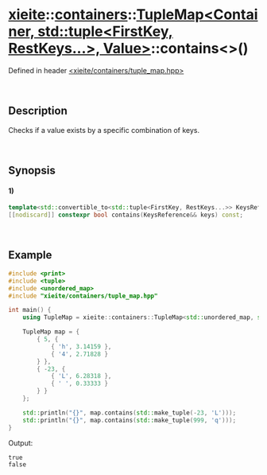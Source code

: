 # [xieite](../../../../../xieite.md)\:\:[containers](../../../../../containers.md)\:\:[TupleMap<Container, std::tuple<FirstKey, RestKeys...>, Value>](../../../tuple_map.md)\:\:contains\<\>\(\)
Defined in header [<xieite/containers/tuple_map.hpp>](../../../../../../include/xieite/containers/tuple_map.hpp)

&nbsp;

## Description
Checks if a value exists by a specific combination of keys.

&nbsp;

## Synopsis
#### 1)
```cpp
template<std::convertible_to<std::tuple<FirstKey, RestKeys...>> KeysReference>
[[nodiscard]] constexpr bool contains(KeysReference&& keys) const;
```

&nbsp;

## Example
```cpp
#include <print>
#include <tuple>
#include <unordered_map>
#include "xieite/containers/tuple_map.hpp"

int main() {
    using TupleMap = xieite::containers::TupleMap<std::unordered_map, std::tuple<int, char>, double>;

    TupleMap map = {
        { 5, {
            { 'h', 3.14159 },
            { '4', 2.71828 }
        } },
        { -23, {
            { 'L', 6.28318 },
            { ' ', 0.33333 }
        } }
    };

    std::println("{}", map.contains(std::make_tuple(-23, 'L')));
    std::println("{}", map.contains(std::make_tuple(999, 'q')));
}
```
Output:
```
true
false
```
